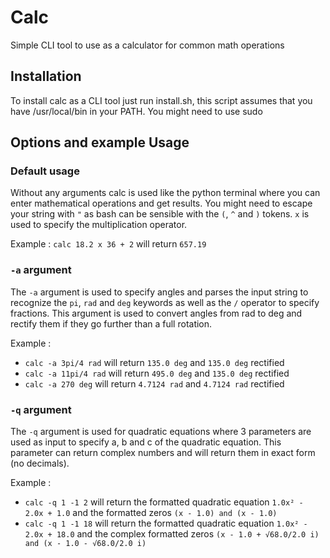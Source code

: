 # Calc
Simple CLI tool to use as a calculator for common math operations
## Installation
To install calc as a CLI tool just run install.sh, this script assumes that you have /usr/local/bin in your PATH. You might need to use sudo
## Options and example Usage
### Default usage
Without any arguments calc is used like the python terminal where you can enter mathematical operations and get results. You might need to escape your string with `"` as bash can be sensible with the `(`, `^` and `)` tokens. `x` is used to specify the multiplication operator.

Example : `calc 18.2 x 36 + 2` will return `657.19`

### `-a` argument
The `-a` argument is used to specify angles and parses the input string to recognize the `pi`, `rad` and `deg` keywords as well as the `/` operator to specify fractions. This argument is used to convert angles from rad to deg and rectify them if they go further than a full rotation.

Example : 
* `calc -a 3pi/4 rad` will return `135.0 deg` and `135.0 deg` rectified
* `calc -a 11pi/4 rad` will return `495.0 deg` and `135.0 deg` rectified
* `calc -a 270 deg` will return `4.7124 rad` and `4.7124 rad` rectified

### `-q` argument
The `-q` argument is used for quadratic equations where 3 parameters are used as input to specify a, b and c of the quadratic equation. This parameter can return complex numbers and will return them in exact form (no decimals).

Example : 
* `calc -q 1 -1 2` will return the formatted quadratic equation `1.0x² - 2.0x + 1.0` and the formatted zeros `(x - 1.0) and (x - 1.0)`
* `calc -q 1 -1 18` will return the formatted quadratic equation `1.0x² - 2.0x + 18.0` and the complex formatted zeros `(x - 1.0 + √68.0/2.0 i) and (x - 1.0 - √68.0/2.0 i)`
